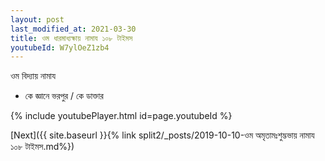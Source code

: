 ```yaml
---
layout: post
last_modified_at: 2021-03-30
title: ওম ধারমাধ্যক্ষায় নামায ১০৮ টাইমস
youtubeId: W7ylOeZ1zb4
---
```

 
 
 ওম বিদ্যায় নামায  
 
 -  কে জ্ঞানে ভরপুর / কে ডাক্তার 
 
  
 
  
 
 
 
 
 
 


{% include youtubePlayer.html id=page.youtubeId %}
 
[Next]({{ site.baseurl }}{% link  split2/_posts/2019-10-10-ওম অমৃতামঃশুদ্ভভায় নামায ১০৮ টাইমস.md%})
 
